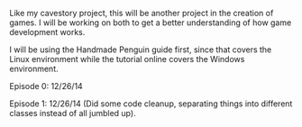 Like my cavestory project, this will be another project in the 
creation of games. I will be working on both to get a better
understanding of how game development works.

I will be using the Handmade Penguin guide first, since that covers
the Linux environment while the tutorial online covers the Windows
environment.

Episode 0: 12/26/14

Episode 1: 12/26/14
(Did some code cleanup, separating things into different classes instead of all jumbled up).




